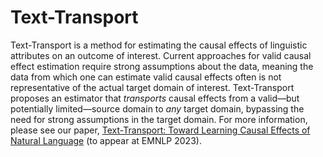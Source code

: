 # Text-Transport

Text-Transport is a method for estimating the causal effects of linguistic attributes on an outcome of interest. Current approaches for valid causal effect estimation require strong assumptions about the data, meaning the data from which
one can estimate valid causal effects often is not representative of the actual target domain of interest. Text-Transport proposes an estimator that *transports* causal effects from a valid—but potentially limited—source domain to *any* target domain, bypassing the need for strong assumptions in the target domain. For more information, please see our paper, [Text-Transport: Toward Learning Causal Effects of Natural Language](https://arxiv.org/pdf/2310.20697.pdf) (to appear at EMNLP 2023).
